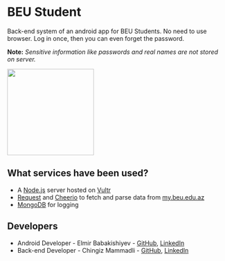 # BEU Student

Back-end system of an android app for BEU Students. No need to use browser. Log in once, then you can even forget the password.

**Note:** *Sensitive information like passwords and real names are not stored on server.*

<a href="https://play.google.com/store/apps/details?id=com.gmail.elmir368.beustudent">
  <img src="https://github.com/mchingiz/BEU_Grade_Calculator/raw/master/media/google-play-badge.png" width="200px">
</a>

## What services have been used?
* A [Node.js](https://nodejs.org/en/about/) server hosted on [Vultr](https://www.vultr.com/)
* [Request](https://www.npmjs.com/package/request) and [Cheerio](https://www.npmjs.com/package/cheerio) to fetch and parse data from [my.beu.edu.az](my.beu.edu.az)
* [MongoDB](https://www.mongodb.com/) for logging

## Developers
* Android Developer - Elmir Babakishiyev - [GitHub](https://github.com/elmirbabakishiyev), [LinkedIn](https://www.linkedin.com/in/elmir-babakishiyev-a3936578/)
* Back-end Developer - Chingiz Mammadli - [GitHub](https://github.com/mchingiz), [LinkedIn](https://www.linkedin.com/in/mcingiz/)
